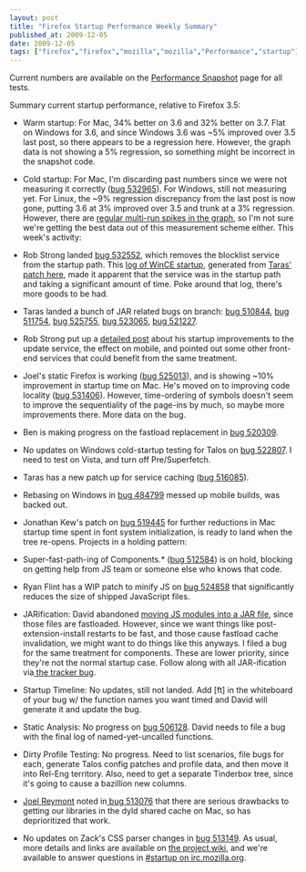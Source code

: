 ```yaml
---
layout: post
title: "Firefox Startup Performance Weekly Summary"
published_at: 2009-12-05
date: 2009-12-05
tags: ["firefox","firefox","mozilla","mozilla","Performance","startup"]
---
```


Current numbers are available on the [Performance  Snapshot](http://graphs.mozilla.org/dashboard/snapshot/) page for all tests.

Summary current startup performance, relative to Firefox 3.5:

*   Warm startup: For Mac, 34% better on 3.6 and 32% better on 3.7. Flat on Windows for 3.6, and since Windows 3.6 was ~5% improved over 3.5 last post, so there appears to be a regression here. However, the graph data is not showing a 5% regression, so something might be incorrect in the snapshot code.
*   Cold startup:  For Mac, I'm discarding past numbers since we were not measuring it correctly ([bug 532965](https://bugzilla.mozilla.org/show_bug.cgi?id=532965)). For  Windows, still not measuring yet. For Linux, the ~9% regression discrepancy from the last post is now gone,  putting 3.6 at 3% improved over 3.5 and trunk at a 3% regression. However, there are [regular multi-run spikes in the graph](http://graphs.mozilla.org/#tests=[{%22test%22:%2255%22,%22branch%22:%2210%22,%22machine%22:%22188%22},{%22test%22:%2255%22,%22branch%22:%2210%22,%22machine%22:%22190%22},{%22test%22:%2255%22,%22branch%22:%2210%22,%22machine%22:%22191%22},{%22test%22:%2255%22,%22branch%22:%2210%22,%22machine%22:%22192%22},{%22test%22:%2255%22,%22branch%22:%2210%22,%22machine%22:%22193%22},{%22test%22:%2255%22,%22branch%22:%2210%22,%22machine%22:%22194%22},{%22test%22:%2255%22,%22branch%22:%2210%22,%22machine%22:%22195%22},{%22test%22:%2255%22,%22branch%22:%2210%22,%22machine%22:%22196%22},{%22test%22:%2255%22,%22branch%22:%2210%22,%22machine%22:%22197%22},{%22test%22:%2255%22,%22branch%22:%2210%22,%22machine%22:%22198%22},{%22test%22:%2255%22,%22branch%22:%2210%22,%22machine%22:%22200%22},{%22test%22:%2255%22,%22branch%22:%2210%22,%22machine%22:%22201%22},{%22test%22:%2255%22,%22branch%22:%2210%22,%22machine%22:%22202%22},{%22test%22:%2255%22,%22branch%22:%2210%22,%22machine%22:%22203%22},{%22test%22:%2255%22,%22branch%22:%2210%22,%22machine%22:%22204%22}]), so I'm not sure we're getting the best data out of this measurement scheme either.
This week's activity:

*   Rob Strong landed [bug 532552](https://bugzilla.mozilla.org/show_bug.cgi?id=532552), which removes the blocklist service from the startup path. This [log of WinCE startup](http://exchangecode.com/robert/work/ce_logs/log.txt), generated from [Taras' patch here](https://bugzilla.mozilla.org/show_bug.cgi?id=470116), made it apparent that the service was in the startup path and taking a significant amount of time. Poke around that log, there's more goods to be had.
*   Taras landed a bunch of JAR related bugs on branch: [bug 510844](https://bugzilla.mozilla.org/show_bug.cgi?id=510844), [bug 511754](https://bugzilla.mozilla.org/show_bug.cgi?id=511754), [bug 525755](https://bugzilla.mozilla.org/show_bug.cgi?id=525755), [bug 523065](https://bugzilla.mozilla.org/show_bug.cgi?id=523065), [bug 521227](https://bugzilla.mozilla.org/show_bug.cgi?id=521227).
*   Rob Strong put up a [detailed  post](http://blog.mozilla.com/rstrong/2009/11/29/the-fastest-code-is-the-code-that-never-runs/ "http://blog.mozilla.com/rstrong/2009/11/29/the-fastest-code-is-the-code-that-never-runs/") about his startup improvements to the  update service, the  effect on mobile, and pointed out some other  front-end services that  could benefit from the same treatment.
*   Joel's static Firefox is working ([bug 525013](https://bugzilla.mozilla.org/show_bug.cgi?id=525013 "https://bugzilla.mozilla.org/show_bug.cgi?id=525013")), and is showing ~10% improvement in  startup time on Mac. He's moved on to improving code locality ([bug 531406](https://bugzilla.mozilla.org/show_bug.cgi?id=531406 "https://bugzilla.mozilla.org/show_bug.cgi?id=531406")). However, time-ordering of symbols  doesn't seem to improve the sequentiality of the page-ins by much, so  maybe more improvements there. More data on the bug.
*   Ben is making progress on the fastload replacement in [bug 520309](https://bugzilla.mozilla.org/show_bug.cgi?id=520309 "https://bugzilla.mozilla.org/show_bug.cgi?id=520309").
*   No updates on Windows cold-startup testing for  Talos on [bug  522807](https://bugzilla.mozilla.org/show_bug.cgi?id=522807). I need to test on Vista, and turn off Pre/Superfetch.
*   Taras has a new patch up for service caching ([bug 516085](https://bugzilla.mozilla.org/show_bug.cgi?id=516085 "https://bugzilla.mozilla.org/show_bug.cgi?id=516085")).
*   Rebasing on Windows in [bug 484799](https://bugzilla.mozilla.org/show_bug.cgi?id=484799 "https://bugzilla.mozilla.org/show_bug.cgi?id=484799") messed up mobile builds, was backed out.
*   Jonathan Kew's patch on [bug        519445](https://bugzilla.mozilla.org/show_bug.cgi?id=519445) for further reductions in Mac startup       time spent in  font system initialization, is ready to land when the tree re-opens.
Projects in a holding pattern:

*   Super-fast-path-ing of Components.* ([bug  512584](https://bugzilla.mozilla.org/show_bug.cgi?id=512584 "https://bugzilla.mozilla.org/show_bug.cgi?id=512584")) is on hold, blocking on getting help from JS team or  someone else who knows that code.
*   Ryan Flint has a WIP patch to minify JS on [bug  524858](https://bugzilla.mozilla.org/show_bug.cgi?id=524858) that significantly reduces the size of shipped JavaScript  files.
*   JARification: David abandoned [moving JS          modules into a JAR file](https://bugzilla.mozilla.org/show_bug.cgi?id=509755), since those files are fastloaded.         However, since we want things like post-extension-install  restarts  to   be     fast, and those cause fastload cache invalidation,  we might   want  to   do   things like this anyways. I filed a bug for  the same   treatment  for     components. These are lower priority,  since they're   not the  normal     startup case. Follow along with all  JAR-ification   via[ the         tracker  bug](https://bugzilla.mozilla.org/show_bug.cgi?id=513027).
*   Startup Timeline: No updates, still not landed. Add [ft] in the        whiteboard of your bug w/ the function names you want timed and David        will generate it and update the bug.
*   Static Analysis: No progress on [bug        506128](https://bugzilla.mozilla.org/show_bug.cgi?id=506128).  David needs to file a bug with the final log of        named-yet-uncalled  functions.
*   Dirty Profile Testing: No progress. Need to list scenarios, file        bugs  for each, generate Talos config patches and profile data, and    then     move  it into Rel-Eng territory. Also, need to get a separate       Tinderbox  tree,  since it's going to cause a bazillion new  columns.
*   [Joel        Reymont](http://wagerlabs.com/) noted in[ bug        513076](https://bugzilla.mozilla.org/show_bug.cgi?id=513076) that there are serious drawbacks to getting our libraries  in       the dyld  shared cache on Mac, so has deprioritized that work.
*   No updates on Zack's CSS parser changes in [bug          513149](https://bugzilla.mozilla.org/show_bug.cgi?id=513149).
As usual, more details and links are  available on [the       project wiki](https://wiki.mozilla.org/Firefox/Projects/Startup_Time_Improvements), and we're available to answer questions in [#startup on irc.mozilla.org](irc://irc.mozilla.org/#startup).
